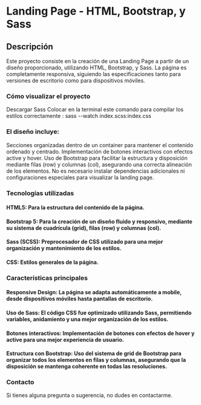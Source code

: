 

# Landing Page - HTML, Bootstrap, y Sass
## Descripción
Este proyecto consiste en la creación de una Landing Page a partir de un diseño proporcionado, utilizando HTML, Bootstrap, y Sass. La página es completamente responsiva, siguiendo las especificaciones tanto para versiones de escritorio como para dispositivos móviles.

### Cómo visualizar el proyecto
Descargar Sass
Colocar en la terminal este comando para compilar los estilos correctamente : sass --watch index.scss:index.css

### El diseño incluye:

Secciones organizadas dentro de un container para mantener el contenido ordenado y centrado.
Implementación de botones interactivos con efectos active y hover.
Uso de Bootstrap para facilitar la estructura y disposición mediante filas (row) y columnas (col), asegurando una correcta alineación de los elementos.
No es necesario instalar dependencias adicionales ni configuraciones especiales para visualizar la landing page.

### Tecnologías utilizadas
#### HTML5: Para la estructura del contenido de la página.
#### Bootstrap 5: Para la creación de un diseño fluido y responsivo, mediante su sistema de cuadrícula (grid), filas (row) y columnas (col).
#### Sass (SCSS): Preprocesador de CSS utilizado para una mejor organización y mantenimiento de los estilos.
#### CSS: Estilos generales de la página.
### Características principales
#### Responsive Design: La página se adapta automáticamente a mobile, desde dispositivos móviles hasta pantallas de escritorio.
#### Uso de Sass: El código CSS fue optimizado utilizando Sass, permitiendo variables, anidamiento y una mejor organización de los estilos.
#### Botones interactivos: Implementación de botones con efectos de hover y active para una mejor experiencia de usuario.
#### Estructura con Bootstrap: Uso del sistema de grid de Bootstrap para organizar todos los elementos en filas y columnas, asegurando que la disposición se mantenga coherente en todas las resoluciones.

### Contacto
Si tienes alguna pregunta o sugerencia, no dudes en contactarme.
